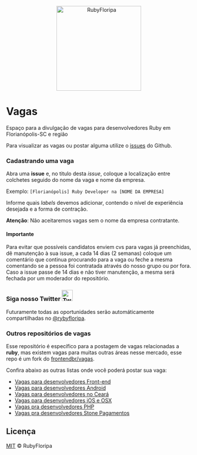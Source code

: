 <p align="center">
  <img src="https://avatars3.githubusercontent.com/u/13301398?v=4&s=200.jpg" alt="RubyFloripa" width="230" />
</p>

# Vagas

Espaço para a divulgação de vagas para desenvolvedores Ruby em Florianópolis-SC e região

Para visualizar as vagas ou postar alguma utilize o [issues](https://github.com/rubyfloripa/jobs/issues) do Github.

### Cadastrando uma vaga

Abra uma **issue** e, no titulo desta _issue_, coloque a localização entre colchetes seguido do nome da vaga e nome da empresa.

Exemplo: `[Florianópolis] Ruby Developer na [NOME DA EMPRESA]`

Informe quais _labels_ devemos adicionar, contendo o nível de experiência desejada e a forma de contração.

**Atenção**: Não aceitaremos vagas sem o nome da empresa contratante.

#### Importante

Para evitar que possíveis candidatos enviem cvs para vagas já preenchidas, dê manutenção à sua issue, a cada 14 dias (2 semanas) coloque um comentário que continua procurando para a vaga ou feche a mesma comentando se a pessoa foi contratada através do nosso grupo ou por fora. Caso a issue passe de 14 dias e não tiver manutenção, a mesma será fechada por um moderador do repositório.

### Siga nosso Twitter <img src="https://cloud.githubusercontent.com/assets/3603793/18564664/f0a4eb36-7b62-11e6-83f8-4eaebee644b0.png" alt="Twitter" width="30" />

Futuramente todas as oportunidades serão automáticamente compartilhadas no [@rybyfloripa](https://twitter.com/rubyfloripa).

### Outros repositórios de vagas

Esse repositório é específico para a postagem de vagas relacionadas a **ruby**,
mas existem vagas para muitas outras áreas nesse mercado, esse repo é um fork
do [frontendbr/vagas](https://github.com/frontendbr/vagas).

Confira abaixo as outras listas onde você poderá postar sua vaga:

- [Vagas para desenvolvedores Front-end](https://github.com/frontendbr/vagas)
- [Vagas para desenvolvedores Android](https://github.com/androiddevbr/vagas)
- [Vagas para desenvolvedores no Ceará](https://github.com/CangaceirosDevels/vagas_de_emprego)
- [Vagas para desenvolvedores iOS e OSX](https://github.com/CocoaHeadsBrasil/vagas)
- [Vagas pra desenvolvedores PHP](https://github.com/phpdevbr/vagas)
- [Vagas pra desenvolvedores Stone Pagamentos](https://github.com/stone-pagamentos/vagas)

## Licença

[MIT](/LICENSE) &copy; RubyFloripa
